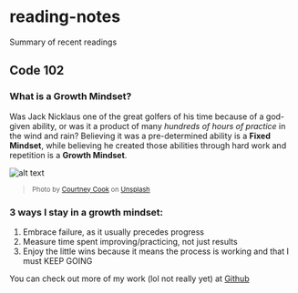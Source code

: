# reading-notes
Summary of recent readings

## Code 102

### What is a Growth Mindset?
Was Jack Nicklaus one of the great golfers of his time because of a god-given ability, or was it a product of many *hundreds of hours of practice* in the wind and rain?
Believing it was a pre-determined ability is a **Fixed Mindset**, while believing he created those abilities through hard work and repetition is a **Growth Mindset**.

![alt text](https://images.unsplash.com/photo-1591491640784-3232eb748d4b?ixlib=rb-4.0.3&ixid=MnwxMjA3fDB8MHxwaG90by1wYWdlfHx8fGVufDB8fHx8&auto=format&fit=crop&w=687&q=80 "Not Jack Nicklaus")
><sub>Photo by <a href="https://unsplash.com/@courtneymcook?utm_source=unsplash&utm_medium=referral&utm_content=creditCopyText">Courtney Cook</a> on <a href="https://unsplash.com/s/photos/golfer?utm_source=unsplash&utm_medium=referral&utm_content=creditCopyText">Unsplash</a></sub>
  

### 3 ways I stay in a growth mindset:
1. Embrace failure, as it usually precedes progress
2. Measure time spent improving/practicing, not just results
3. Enjoy the little wins because it means the process is working and that I must KEEP GOING

You can check out more of my work (lol not really yet) at [Github](https://github.com/tyler-bennett52)
